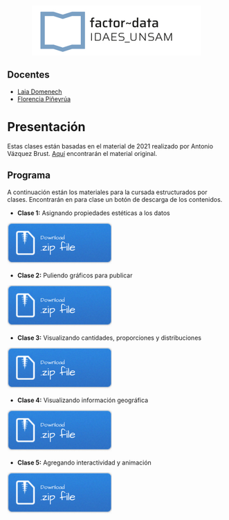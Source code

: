 <p align="center">
  <img src="img/logo-factor-data-solo.jpg"/>
</p>


## Docentes

- [Laia Domenech]()
- [Florencia Piñeyrúa]()

# Presentación

Estas clases están basadas en el material de 2021 realizado por Antonio Vázquez Brust. [Aquí](https://github.com/bitsandbricks/dataviz) encontrarán el material original.


## Programa

A continuación están los materiales para la cursada estructurados por
clases. Encontrarán en para clase un botón de descarga de los
contenidos.

-   **Clase 1:** Asignando propiedades estéticas a los datos

[![Boton de descarga](/img/Download.png)](/modulo_2/clase1/clase1.zip)

-   **Clase 2:** Puliendo gráficos para publicar

[![Boton de descarga](/img/Download.png)](/modulo_2/clase2/clase2.zip)

-   **Clase 3:** Visualizando cantidades, proporciones y distribuciones

[![Boton de descarga](/img/Download.png)](/modulo_2/clase3/clase3.zip)

-   **Clase 4:** Visualizando información geográfica

[![Boton de descarga](/img/Download.png)](/modulo_2/clase4/clase4.zip)

-   **Clase 5:** Agregando interactividad y animación

[![Boton de descarga](/img/Download.png)](/modulo_2/clase5/clase5.rar)
